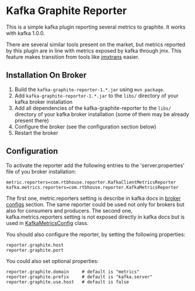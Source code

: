 Kafka Graphite Reporter
=======================

This is a simple kafka plugin reporting several metrics to graphite. It works with kafka 1.0.0.

There are several similar tools present on the market, but metrics reported by this plugin
are in line with metrics exposed by kafka through jmx. This feature makes transition from
tools like [jmxtrans](https://github.com/jmxtrans/jmxtrans) easier.

Installation On Broker
------------

1. Build the `kafka-graphite-reporter-1.*.jar` using `mvn package`.
2. Add `kafka-graphite-reporter-1.*.jar` to the `libs/` directory of your kafka broker installation
3. Add all dependencies of the kafka-graphite-reporter to the `libs/` directory of your kafka broker installation (some of them may be already present there)
4. Configure the broker (see the configuration section below)
5. Restart the broker

Configuration
------------

To activate the reporter add the following entries to the 'server.properties' file of you broker installation:

	metric.reporters=com.rtbhouse.reporter.KafkaClientMetricsReporter
	kafka.metrics.reporters=com.rtbhouse.reporter.KafkaMetricsReporter

The first one, metric.reporters setting is describe in kafka docs in [broker configs](https://kafka.apache.org/documentation/#brokerconfigs) section. The same reporter could be used not only for brokers but also for consumers and producers. The second one, kafka.metrics.reporters setting is not exposed directly in kafka docs but is used in [KafkaMetricsConfig](https://github.com/apache/kafka/blob/trunk/core/src/main/scala/kafka/metrics/KafkaMetricsConfig.scala) class.

You should also configure the reporter, by setting the following properties:

	reporter.graphite.host
	reporter.graphite.port

You could also set optional properties:

	reporter.graphite.domain     # default is "metrics"
	reporter.graphite.prefix     # default is "kafka.server"
	reporter.graphite.use.host   # default is false
